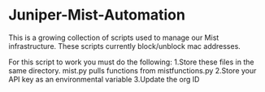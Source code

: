# Juniper-Mist-Automation
This is a growing collection of scripts used to manage our Mist infrastructure. These scripts currently block/unblock mac addresses.

For this script to work you must do the following:
  1.Store these files in the same directory. mist.py pulls functions from mistfunctions.py
  2.Store your API key as an environmental variable
  3.Update the org ID


  
  
